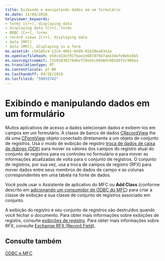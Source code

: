 ```yaml
---
title: Exibindo e manipulando dados em um formulário
ms.date: 11/04/2016
helpviewer_keywords:
- forms [C++], displaying data
- displaying data [C++], forms
- ODBC [C++], forms
- record views [C++], displaying data
- data [MFC]
- data [MFC], displaying in a form
ms.assetid: c56185c4-12cb-40b1-b499-02b29ea83e3a
ms.openlocfilehash: e50c433e701fbae2e607d79d7abb34efe8eba5b5
ms.sourcegitcommit: 72583d30170d6ef29ea5c6848dc00169f2c909aa
ms.translationtype: MT
ms.contentlocale: pt-BR
ms.lasthandoff: 04/18/2019
ms.locfileid: "59033742"
---
```

# <a name="displaying-and-manipulating-data-in-a-form"></a>Exibindo e manipulando dados em um formulário

Muitos aplicativos de acesso a dados selecionam dados e exibem-los em campos em um formulário. A classe de banco de dados [CRecordView](../../mfc/reference/crecordview-class.md) lhe dá uma [CFormView](../../mfc/reference/cformview-class.md) objeto conectado diretamente a um objeto de conjunto de registros. Usa o modo de exibição de registro [troca de dados de caixa de diálogo (DDX)](../../mfc/dialog-data-exchange-and-validation.md) para mover os valores dos campos do registro atual do conjunto de registros para os controles no formulário e para mover as informações atualizadas de volta para o conjunto de registros. O conjunto de registros, por sua vez, usa a troca de campos de registro (RFX) para mover dados entre seus membros de dados de campo e as colunas correspondentes em uma tabela na fonte de dados.

Você pode usar o Assistente de aplicativo do MFC ou **Add Class** (conforme descrito em [adicionando um consumidor de ODBC do MFC](../../mfc/reference/adding-an-mfc-odbc-consumer.md)) para criar a classe de exibição e sua classe de conjunto de registros associado em conjunto.

A exibição do registro e seu conjunto de registros são destruídos quando você fechar o documento. Para obter mais informações sobre exibições de registro, consulte [exibições de registro](../../data/record-views-mfc-data-access.md). Para obter mais informações sobre RFX, consulte [Exchange RFX (Record Field)](../../data/odbc/record-field-exchange-rfx.md).

## <a name="see-also"></a>Consulte também

[ODBC e MFC](../../data/odbc/odbc-and-mfc.md)